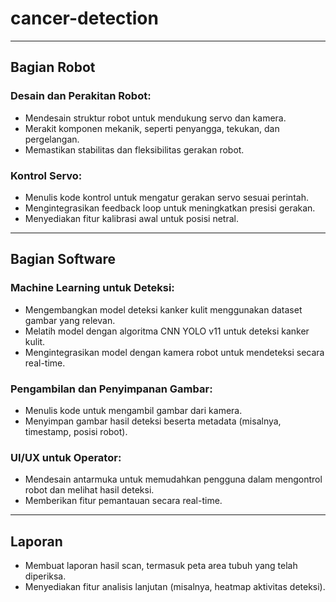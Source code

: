# cancer-detection
-----------------------------------------------------------
## Bagian Robot
### Desain dan Perakitan Robot:
- Mendesain struktur robot untuk mendukung servo dan kamera.
- Merakit komponen mekanik, seperti penyangga, tekukan, dan pergelangan.
- Memastikan stabilitas dan fleksibilitas gerakan robot.

### Kontrol Servo:
- Menulis kode kontrol untuk mengatur gerakan servo sesuai perintah.
- Mengintegrasikan feedback loop untuk meningkatkan presisi gerakan.
- Menyediakan fitur kalibrasi awal untuk posisi netral.
-----------------------------------------------------------

## Bagian Software
### Machine Learning untuk Deteksi:
- Mengembangkan model deteksi kanker kulit menggunakan dataset gambar yang relevan.
- Melatih model dengan algoritma CNN YOLO v11 untuk deteksi kanker kulit.
- Mengintegrasikan model dengan kamera robot untuk mendeteksi secara real-time.

### Pengambilan dan Penyimpanan Gambar:
- Menulis kode untuk mengambil gambar dari kamera.
- Menyimpan gambar hasil deteksi beserta metadata (misalnya, timestamp, posisi robot).

### UI/UX untuk Operator:
- Mendesain antarmuka untuk memudahkan pengguna dalam mengontrol robot dan melihat hasil deteksi.
- Memberikan fitur pemantauan secara real-time.
-----------------------------------------------------------

## Laporan
- Membuat laporan hasil scan, termasuk peta area tubuh yang telah diperiksa.
- Menyediakan fitur analisis lanjutan (misalnya, heatmap aktivitas deteksi).
